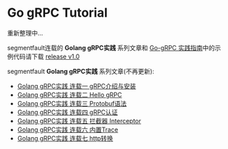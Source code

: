 # Go gRPC Tutorial

重新整理中...

segmentfault连载的 **Golang gRPC实践** 系列文章和 [Go-gRPC 实践指南](https://github.com/jergoo/go-grpc-practice-guide)中的示例代码请下载 [release v1.0](https://github.com/jergoo/go-grpc-example/releases/tag/v1.0)

segmentfault **Golang gRPC实践** 系列文章(不再更新):

* [Golang gRPC实践 连载一 gRPC介绍与安装](https://segmentfault.com/a/1190000007880647)
* [Golang gRPC实践 连载二 Hello gRPC](https://segmentfault.com/a/1190000007909829)
* [Golang gRPC实践 连载三 Protobuf语法](https://segmentfault.com/a/1190000007917576)
* [Golang gRPC实践 连载四 gRPC认证](https://segmentfault.com/a/1190000007933303)
* [Golang gRPC实践 连载五 拦截器 Interceptor](https://segmentfault.com/a/1190000007997759)
* [Golang gRPC实践 连载六 内置Trace](https://segmentfault.com/a/1190000008087436)  
* [Golang gRPC实践 连载七 http转换](https://segmentfault.com/a/1190000008106582)
